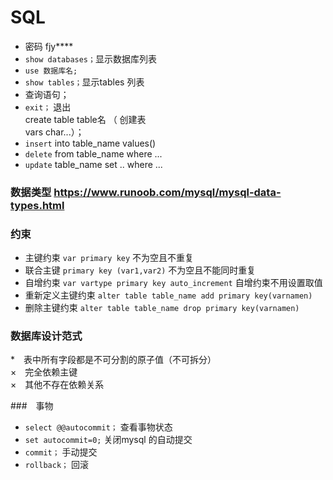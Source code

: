# SQL
* 密码 fjy****  <br>
* `show databases；`显示数据库列表<br>
* `use 数据库名;`<br>
* `show tables；`显示tables 列表<br>
* 查询语句；<br>
* `exit；` 退出<br>
		create table table名 （  创建表<br>
		vars char...）；<br>
* `insert` into table_name values()<br>
* `delete` from table_name where ...<br>
* `update` table_name set .. where ...<br>
### 数据类型 https://www.runoob.com/mysql/mysql-data-types.html <br>
### 约束 
* 主键约束  `var primary key`  不为空且不重复<br>
* 联合主键  `primary key (var1,var2)`  不为空且不能同时重复<br>
* 自增约束  `var vartype primary key auto_increment`  自增约束不用设置取值<br>
* 重新定义主键约束 `alter table table_name add primary key(varnamen)` <br>
* 删除主键约束  `alter table table_name drop primary key(varnamen)` <br>

### 数据库设计范式
*　表中所有字段都是不可分割的原子值（不可拆分） <br>
×　完全依赖主键 <br>
×　其他不存在依赖关系 <br>

###　事物
* `select @@autocommit；` 查看事物状态<br>
* `set autocommit=0;` 关闭mysql 的自动提交<br>
* `commit；` 手动提交<br>
* `rollback；` 回滚<br>


